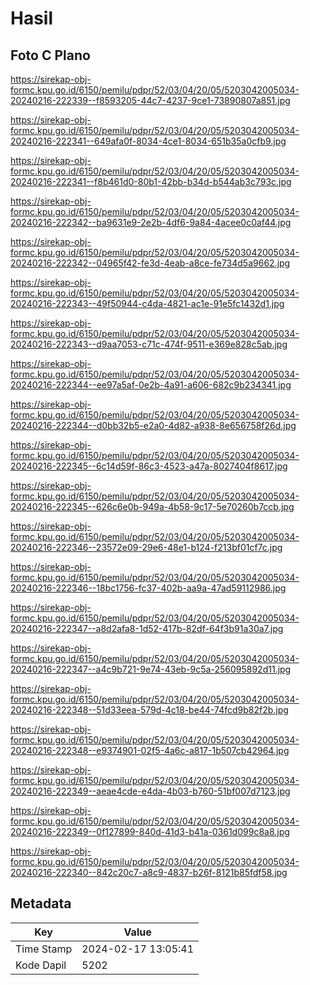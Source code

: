 # Hasil

## Foto C Plano

https://sirekap-obj-formc.kpu.go.id/6150/pemilu/pdpr/52/03/04/20/05/5203042005034-20240216-222339--f8593205-44c7-4237-9ce1-73890807a851.jpg

https://sirekap-obj-formc.kpu.go.id/6150/pemilu/pdpr/52/03/04/20/05/5203042005034-20240216-222341--649afa0f-8034-4ce1-8034-651b35a0cfb9.jpg

https://sirekap-obj-formc.kpu.go.id/6150/pemilu/pdpr/52/03/04/20/05/5203042005034-20240216-222341--f8b461d0-80b1-42bb-b34d-b544ab3c793c.jpg

https://sirekap-obj-formc.kpu.go.id/6150/pemilu/pdpr/52/03/04/20/05/5203042005034-20240216-222342--ba9631e9-2e2b-4df6-9a84-4acee0c0af44.jpg

https://sirekap-obj-formc.kpu.go.id/6150/pemilu/pdpr/52/03/04/20/05/5203042005034-20240216-222342--04965f42-fe3d-4eab-a8ce-fe734d5a9662.jpg

https://sirekap-obj-formc.kpu.go.id/6150/pemilu/pdpr/52/03/04/20/05/5203042005034-20240216-222343--49f50944-c4da-4821-ac1e-91e5fc1432d1.jpg

https://sirekap-obj-formc.kpu.go.id/6150/pemilu/pdpr/52/03/04/20/05/5203042005034-20240216-222343--d9aa7053-c71c-474f-9511-e369e828c5ab.jpg

https://sirekap-obj-formc.kpu.go.id/6150/pemilu/pdpr/52/03/04/20/05/5203042005034-20240216-222344--ee97a5af-0e2b-4a91-a606-682c9b234341.jpg

https://sirekap-obj-formc.kpu.go.id/6150/pemilu/pdpr/52/03/04/20/05/5203042005034-20240216-222344--d0bb32b5-e2a0-4d82-a938-8e656758f26d.jpg

https://sirekap-obj-formc.kpu.go.id/6150/pemilu/pdpr/52/03/04/20/05/5203042005034-20240216-222345--6c14d59f-86c3-4523-a47a-8027404f8617.jpg

https://sirekap-obj-formc.kpu.go.id/6150/pemilu/pdpr/52/03/04/20/05/5203042005034-20240216-222345--626c6e0b-949a-4b58-9c17-5e70260b7ccb.jpg

https://sirekap-obj-formc.kpu.go.id/6150/pemilu/pdpr/52/03/04/20/05/5203042005034-20240216-222346--23572e09-29e6-48e1-b124-f213bf01cf7c.jpg

https://sirekap-obj-formc.kpu.go.id/6150/pemilu/pdpr/52/03/04/20/05/5203042005034-20240216-222346--18bc1756-fc37-402b-aa9a-47ad59112986.jpg

https://sirekap-obj-formc.kpu.go.id/6150/pemilu/pdpr/52/03/04/20/05/5203042005034-20240216-222347--a8d2afa8-1d52-417b-82df-64f3b91a30a7.jpg

https://sirekap-obj-formc.kpu.go.id/6150/pemilu/pdpr/52/03/04/20/05/5203042005034-20240216-222347--a4c9b721-9e74-43eb-9c5a-256095892d11.jpg

https://sirekap-obj-formc.kpu.go.id/6150/pemilu/pdpr/52/03/04/20/05/5203042005034-20240216-222348--51d33eea-579d-4c18-be44-74fcd9b82f2b.jpg

https://sirekap-obj-formc.kpu.go.id/6150/pemilu/pdpr/52/03/04/20/05/5203042005034-20240216-222348--e9374901-02f5-4a6c-a817-1b507cb42964.jpg

https://sirekap-obj-formc.kpu.go.id/6150/pemilu/pdpr/52/03/04/20/05/5203042005034-20240216-222349--aeae4cde-e4da-4b03-b760-51bf007d7123.jpg

https://sirekap-obj-formc.kpu.go.id/6150/pemilu/pdpr/52/03/04/20/05/5203042005034-20240216-222349--0f127899-840d-41d3-b41a-0361d099c8a8.jpg

https://sirekap-obj-formc.kpu.go.id/6150/pemilu/pdpr/52/03/04/20/05/5203042005034-20240216-222340--842c20c7-a8c9-4837-b26f-8121b85fdf58.jpg


## Metadata

| Key        | Value               |
| ---------- | ------------------- |
| Time Stamp | 2024-02-17 13:05:41 |
| Kode Dapil | 5202                |



